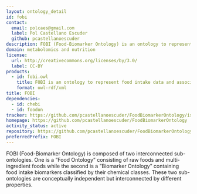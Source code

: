 ```yaml
---
layout: ontology_detail
id: fobi
contact:
  email: polcaes@gmail.com
  label: Pol Castellano Escuder
  github: pcastellanoescuder
description: FOBI (Food-Biomarker Ontology) is an ontology to represent food intake data and associate it with metabolomic data
domain: metabolomics and nutrition
license:
  url: http://creativecommons.org/licenses/by/3.0/
  label: CC-BY
products:
  - id: fobi.owl
    title: FOBI is an ontology to represent food intake data and associate it with metabolomic data
    format: owl-rdf/xml
title: FOBI
dependencies:
  - id: chebi
  - id: foodon
tracker: https://github.com/pcastellanoescuder/FoodBiomarkerOntology/issues
homepage: https://github.com/pcastellanoescuder/FoodBiomarkerOntology
activity_status: active
repository: https://github.com/pcastellanoescuder/FoodBiomarkerOntology
preferredPrefix: FOBI
---
```


FOBI (Food-Biomarker Ontology) is composed of two interconnected sub-ontologies. One is a ”Food Ontology” consisting of raw foods and multi-ingredient foods while the second is a ”Biomarker Ontology” containing food intake biomarkers classified by their chemical classes. These two sub-ontologies are conceptually independent but interconnected by different properties.
